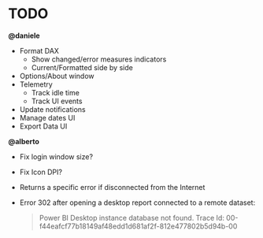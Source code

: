 # TODO

**@daniele**
- Format DAX
    - Show changed/error measures indicators
    - Current/Formatted side by side
- Options/About window
- Telemetry 
    - Track idle time
    - Track UI events
- Update notifications
- Manage dates UI
- Export Data UI

**@alberto**
- Fix login window size?
- Fix Icon DPI?
- Returns a specific error if disconnected from the Internet

- Error 302 after opening a desktop report connected to a remote dataset:
    >Power BI Desktop instance database not found.
    >Trace Id: 00-f44eafcf77b18149af48edd1d681af2f-812e477802b5d94b-00